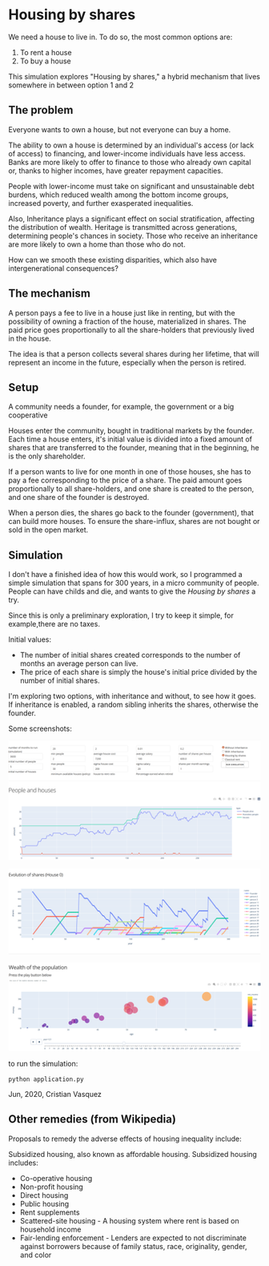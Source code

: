 # Housing by shares

We need a house to live in. To do so, the most common options are:

1. To rent a house
2. To buy a house

This simulation explores "Housing by shares," a hybrid mechanism that lives somewhere in between option 1 and 2

## The problem

Everyone wants to own a house, but not everyone can buy a home.

The ability to own a house is determined by an individual's access (or lack of access) to financing, and lower-income individuals have less access. 
Banks are more likely to offer to finance to those who already own capital or, thanks to higher incomes, have greater repayment capacities.

People with lower-income must take on significant and unsustainable debt burdens, which reduced wealth among the bottom income groups, increased poverty, and further exasperated inequalities.

Also, Inheritance plays a significant effect on social stratification, affecting the distribution of wealth. Heritage is transmitted across generations, determining people's chances in society.  Those who receive an inheritance are more likely to own a home than those who do not.

How can we smooth these existing disparities, which also have intergenerational consequences?

## The mechanism

A person pays a fee to live in a house just like in renting, but with the possibility of owning a fraction of the house, materialized in shares. The paid price goes proportionally to all the share-holders that previously lived in the house.

The idea is that a person collects several shares during her lifetime, that will represent an income in the future, especially when the person is retired.

## Setup

A community needs a founder, for example, the government or a big cooperative

Houses enter the community, bought in traditional markets by the founder.  Each time a house enters, it's initial value is divided into a fixed amount of shares that are transferred to the founder, meaning that in the beginning, he is the only shareholder.

If a person wants to live for one month in one of those houses, she has to pay a fee corresponding to the price of a share. The paid amount goes proportionally to all share-holders, and one share is created to the person, and one share of the founder is destroyed.

When a person dies, the shares go back to the founder (government), that can build more houses. To ensure the share-influx, shares are not bought or sold in the open market.

## Simulation

I don't have a finished idea of how this would work, so I programmed a simple simulation that spans for 300 years, in a micro community of people.
People can have childs and die, and wants to give the *Housing by shares* a try.

Since this is only a preliminary exploration, I try to keep it simple, for example,there are no taxes.

Initial values:

- The number of initial shares created corresponds to the number of months an average person can live. 
- The price of each share is simply the house's initial price divided by the number of initial shares.

I'm exploring two options, with inheritance and without, to see how it goes. If inheritance is enabled, a random sibling inherits the shares, otherwise the founder.

Some screenshots:

![parameters](images/image_01.png)

![evolution of shares](images/image_02.png)

![wealth of the population](images/image_03.png)


to run the simulation:

```
python application.py
```

Jun, 2020, Cristian Vasquez


## Other remedies  (from Wikipedia)

Proposals to remedy the adverse effects of housing inequality include:

Subsidized housing, also known as affordable housing. Subsidized housing includes:
* Co-operative housing
* Non-profit housing
* Direct housing
* Public housing
* Rent supplements
* Scattered-site housing - A housing system where rent is based on household income
* Fair-lending enforcement - Lenders are expected to not discriminate against borrowers because of family status, race, originality, gender, and color


